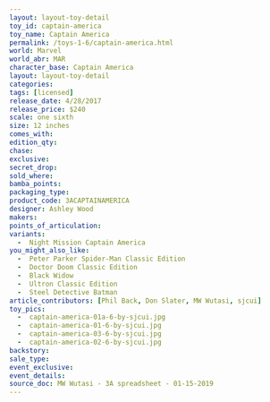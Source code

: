 ```yaml
---
layout: layout-toy-detail 
toy_id: captain-america
toy_name: Captain America
permalink: /toys-1-6/captain-america.html
world: Marvel
world_abr: MAR
character_base: Captain America
layout: layout-toy-detail
categories: 
tags: [licensed]
release_date: 4/28/2017
release_price: $240 
scale: one sixth
size: 12 inches
comes_with: 
edition_qty: 
chase: 
exclusive: 
secret_drop: 
sold_where: 
bamba_points: 
packaging_type: 
product_code: 3ACAPTAINAMERICA
designer: Ashley Wood
makers: 
points_of_articulation: 
variants: 
  -  Night Mission Captain America
you_might_also_like: 
  -  Peter Parker Spider-Man Classic Edition
  -  Doctor Doom Classic Edition
  -  Black Widow
  -  Ultron Classic Edition
  -  Steel Detective Batman
article_contributors: [Phil Back, Don Slater, MW Wutasi, sjcui]
toy_pics: 
  -  captain-america-01a-6-by-sjcui.jpg
  -  captain-america-01-6-by-sjcui.jpg
  -  captain-america-03-6-by-sjcui.jpg
  -  captain-america-02-6-by-sjcui.jpg
backstory: 
sale_type: 
event_exclusive: 
event_details: 
source_doc: MW Wutasi - 3A spreadsheet - 01-15-2019
---
```

